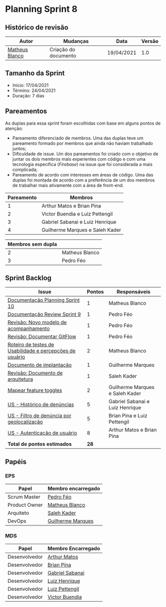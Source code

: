 # Planning Sprint 8

## Histórico de revisão

| Autor                                              | Mudanças             | Data       | Versão |
| -------------------------------------------------- | -------------------- | ---------- | ------ |
| [Matheus Blanco](https://github.com/MatheusBlanco) | Criação do documento | 19/04/2021 | 1.0    |

## Tamanho da Sprint

- Início: 17/04/2021
- Término: 24/04/2021
- Duração: 7 dias

## Pareamentos

As duplas para essa sprint foram escolhidas com base em alguns pontos de atenção:

- Pareamento diferenciado de membros. Uma das duplas teve um pareamento formado por membros que ainda não haviam trabalhado juntos;
- Dificuldade de issue. Um dos pareamentos foi criado com o objetivo de juntar os dois membros mais experientes com código e com uma tecnologia específica (_Firebase_) na issue que foi considerada a mais complicada;
- Pareamento de acordo com interesses em áreas de código. Uma das duplas foi montada de acordo com a preferência de um dos membros de trabalhar mais ativamente com a área de front-end.

| Pareamento | Membros                         |
| ---------- | ------------------------------- |
| 1          | Arthur Matos e Brian Pina       |
| 2          | Victor Buendia e Luiz Pettengil |
| 3          | Gabriel Sabanai e Luiz Henrique |
| 4          | Guilherme Marques e Saleh Kader |

| Membros sem dupla |                |
| ----------------- | -------------- |
| 2                 | Matheus Blanco |
| 3                 | Pedro Féo      |

## Sprint Backlog

| Issue                                                                                                               | Pontos | Responsáveis                    |
| ------------------------------------------------------------------------------------------------------------------- | ------ | ------------------------------- |
| [Documentação Planning Sprint 10](https://github.com/fga-eps-mds/EPS-2020-2-G2/issues/170)                          | 1      | Matheus Blanco                  |
| [Documentação Review Sprint 9](https://github.com/fga-eps-mds/EPS-2020-2-G2/issues/169)                             | 1      | Pedro Féo                       |
| [Revisão: Novo modelo de acompanhamento](https://github.com/fga-eps-mds/EPS-2020-2-G2/issues/176)                   | 1      | Pedro Féo                       |
| [Revisão: Documentar GitFlow](https://github.com/fga-eps-mds/EPS-2020-2-G2/issues/174)                              | 1      | Pedro Féo                       |
| [Roteiro de testes de Usabilidade e percepções de usuário](https://github.com/fga-eps-mds/EPS-2020-2-G2/issues/171) | 2      | Matheus Blanco                  |
| [Documento de implantação](https://github.com/fga-eps-mds/EPS-2020-2-G2/issues/175)                                 | 1      | Guilherme Marques               |
| [Revisão: Documento de arquitetura](https://github.com/fga-eps-mds/EPS-2020-2-G2/issues/173)                        | 1      | Saleh Kader                     |
| [Mapear feature toggles](https://github.com/fga-eps-mds/EPS-2020-2-G2/issues/172)                                   | 2      | Guilherme Marques e Saleh Kader |
| [US - Histórico de denúncias](https://github.com/fga-eps-mds/EPS-2020-2-G2/issues/166)                              | 5      | Gabriel Sabanai e Luiz Henrique |
| [US - Filtro de denúncia por geolocalização](https://github.com/fga-eps-mds/EPS-2020-2-G2/issues/167)               | 5      | Brian Pina e Luiz Pettengil     |
| [US - Autenticação de usuário](https://github.com/fga-eps-mds/EPS-2020-2-G2/issues/165)                             | 8      | Arthur Matos e Brian Pina       |
| **Total de pontos estimados**                                                                                       | **28** |                                 |

## Papéis

### EPS

| Papel         | Membro encarregado                                  |
| ------------- | --------------------------------------------------- |
| Scrum Master  | [Pedro Féo](https://github.com/Phe0)                |
| Product Owner | [Matheus Blanco](https://github.com/MatheusBlanco)  |
| Arquiteto     | [Saleh Kader](https://github.com/devsalula)         |
| DevOps        | [Guilherme Marques](https://github.com/guilhesme23) |

### MDS

| Papel         | Membro Encarregado                                  |
| ------------- | --------------------------------------------------- |
| Desenvolvedor | [Arthur Matos](https://github.com/Arthur-Matos)     |
| Desenvolvedor | [Brian Pina](https://github.com/DLBrianPina)        |
| Desenvolvedor | [Gabriel Sabanai](https://github.com/Sabanai104)    |
| Desenvolvedor | [Luiz Henrique](https://github.com/luiz-herique)    |
| Desenvolvedor | [Luiz Pettengil](https://github.com/LuizPettengill) |
| Desenvolvedor | [Victor Buendia](https://github.com/Victor-Buendia) |
